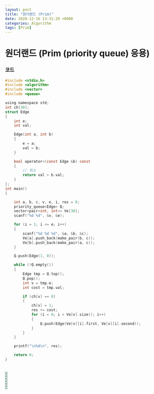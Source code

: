 ```yaml
---
layout: post
title: "원더랜드 (Prim)"
date: 2020-12-16 13:31:29 +0900
categories: Algorithm
tags: [Prim]
---
```


# 원더랜드 (Prim (priority queue) 응용)

### 코드

```c
#include <stdio.h>
#include <algorithm>
#include <vector>
#include <queue>

using namespace std;
int ch[30];
struct Edge
{
    int e;
    int val;

    Edge(int a, int b)
    {
        e = a;
        val = b;
    }

    bool operator<(const Edge &b) const
    {
        // 최소
        return val > b.val;
    }
};
int main()
{

    int a, b, c, v, e, i, res = 0;
    priority_queue<Edge> Q;
    vector<pair<int, int>> Ve[30];
    scanf("%d %d", &v, &e);

    for (i = 1; i <= e; i++)
    {
        scanf("%d %d %d", &a, &b, &c);
        Ve[a].push_back(make_pair(b, c));
        Ve[b].push_back(make_pair(a, c));
    }

    Q.push(Edge(1, 0));

    while (!Q.empty())
    {
        Edge tmp = Q.top();
        Q.pop();
        int v = tmp.e;
        int cost = tmp.val;

        if (ch[v] == 0)
        {
            ch[v] = 1;
            res += cost;
            for (i = 0; i < Ve[v].size(); i++)
            {
                Q.push(Edge(Ve[v][i].first, Ve[v][i].second));
            }
        }
    }

    printf("\n%d\n", res);

    return 0;
}

```

<br/>

<img src="/assets/images/79-1.png" style="zoom:52%;"  />
<br/>
<img src="/assets/images/79-2.png" style="zoom:52%;"  />
<br/>
<img src="/assets/images/79-3.png" style="zoom:52%;"  />
<br/>
<img src="/assets/images/79-4.png" style="zoom:52%;"  />
<br/>
<img src="/assets/images/79-5.png" style="zoom:52%;"  />
<br/>
<img src="/assets/images/79-6.png" style="zoom:52%;"  />
<br/>
<img src="/assets/images/79-7.png" style="zoom:52%;"  />
<br/>
